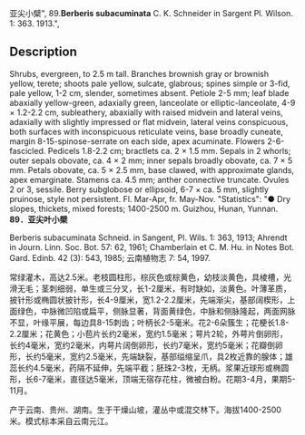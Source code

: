 亚尖小檗",
89.**Berberis subacuminata** C. K. Schneider in Sargent Pl. Wilson. 1: 363. 1913.",

## Description
Shrubs, evergreen, to 2.5 m tall. Branches brownish gray or brownish yellow, terete; shoots pale yellow, sulcate, glabrous; spines simple or 3-fid, pale yellow, 1-2 cm, slender, sometimes absent. Petiole 2-5 mm; leaf blade abaxially yellow-green, adaxially green, lanceolate or elliptic-lanceolate, 4-9 × 1.2-2.2 cm, subleathery, abaxially with raised midvein and lateral veins, adaxially with slightly impressed or flat midvein, lateral veins conspicuous, both surfaces with inconspicuous reticulate veins, base broadly cuneate, margin 8-15-spinose-serrate on each side, apex acuminate. Flowers 2-6-fascicled. Pedicels 1.8-2.2 cm; bractlets ca. 2 × 1.5 mm. Sepals in 2 whorls; outer sepals obovate, ca. 4 × 2 mm; inner sepals broadly obovate, ca. 7 × 5 mm. Petals obovate, ca. 5 × 2.5 mm, base clawed, with approximate glands, apex emarginate. Stamens ca. 4.5 mm; anther connective truncate. Ovules 2 or 3, sessile. Berry subglobose or ellipsoid, 6-7 × ca. 5 mm, slightly pruinose, style not persistent. Fl. Mar-Apr, fr. May-Nov.
  "Statistics": "● Dry slopes, thickets, mixed forests; 1400-2500 m. Guizhou, Hunan, Yunnan.
**89．亚尖叶小檗**

Berberis subacuminata Schneid. in Sangent, Pl. Wils. 1: 363, 1913; Ahrendt in Journ. Linn. Soc. Bot. 57: 62, 1961; Chamberlain et C. M. Hu. in Notes Bot. Gard. Edinb. 42 (3): 543, 1985; 云南植物志 7: 54, 1997.

常绿灌木，高达2.5米。老枝圆柱形，棕灰色或棕黄色，幼枝淡黄色，具棱槽，光滑无毛；茎刺细弱，单生或三分叉，长1-2厘米，有时缺如，淡黄色。叶薄革质，披针形或椭圆状披针形，长4-9厘米，宽1.2-2.2厘米，先端渐尖，基部阔楔形，上面绿色，中脉微凹陷或扁平，侧脉显著，背面黄绿色，中脉和侧脉隆起，两面网脉不显，叶缘平展，每边具8-15刺齿；叶柄长2-5毫米。花2-6朵簇生；花梗长1.8-2.2厘米；花黄色；小苞片长约2毫米，宽约1.5毫米；萼片2轮，外萼片倒卵形，长约4毫米，宽约2毫米，内萼片阔倒卵形，长约7毫米，宽约5毫米；花瓣倒卵形，长约5毫米，宽约2.5毫米，先端缺裂，基部缢缩呈爪，具2枚近靠的腺体；雄蕊长约4.5毫米，药隔不延伸，先端平截；胚珠2-3枚，无柄。浆果近球形或椭圆形，长6-7毫米，直径达5毫米，顶端无宿存花柱，微被白粉。花期3-4月，果期5-11月。

产于云南、贵州、湖南。生于干燥山坡，灌丛中或混交林下。海拔1400-2500米。模式标本采自云南元江。
